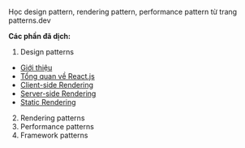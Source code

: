 Học design pattern, rendering pattern, performance pattern từ trang patterns.dev

**Các phần đã dịch:**

1. Design patterns

- [Giới thiệu](./patterns/rendering/introduce.md)
- [Tổng quan về React.js](./patterns/rendering/overview-of-reactjs.md)
- [Client-side Rendering](./patterns/rendering/client-side-rendering.md)
- [Server-side Rendering](./patterns/rendering/server-side-rendering.md)
- [Static Rendering](./patterns/rendering/static-rendering.md)

2. Rendering patterns
3. Performance patterns
4. Framework patterns
